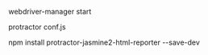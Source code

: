 webdriver-manager start

protractor conf.js

npm install protractor-jasmine2-html-reporter --save-dev
